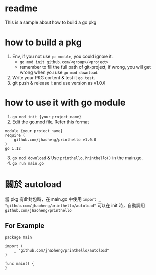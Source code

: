 # readme

This is a sample about how to build a go pkg

# how to build a pkg
1. Env, if you not use `go module`, you could ignore it.
    - `go mod init github.com/<group>/<project>`
    - remember to fill the full path of git-project, if wrong, you will get wrong when you use `go mod download`.
2. Write your PKG content & test it `go test`.
3. git push & release it and use version as v1.0.0

# how to use it with go module

1. `go mod init {your_project_name}`
2. Edit the go.mod file. Refer this format
```
module {your_project_name}
require (
    github.com/jhaoheng/printhello v1.0.0
)
go 1.12	
```

3. `go mod download` & Use `printhello.Printhello()` in the main.go.
4. `go run main.go`

# 關於 autoload
當 pkg 有此封包時，在 main.go 中使用 `import _ "github.com/jhaoheng/printhello/autoload"`
可以在 init 時，自動調用 `github.com/jhaoheng/printhello`

## For Example

```
package main

import (
	_ "github.com/jhaoheng/printhello/autoload"
)

func main() {
}
```
